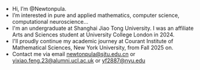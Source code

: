 - Hi, I’m @Newtonpula.
- I’m interested in pure and applied mathematics, computer science, computational neuroscience...
- I'm an undergraduate at Shanghai Jiao Tong University. I was an affiliate Arts and Sciences student at University College London in 2024.
- I'll proudly continue my academic journey at Courant Institute of Mathematical Sciences, New York University, from Fall 2025 on.
- Contact me via email newtonpula@sjtu.edu.cn or yixiao.feng.23@alumni.ucl.ac.uk or yf2887@nyu.edu
<!---
    I’m looking to collaborate on ...
--->

<!---
Newtonpula/Newtonpula is a ✨ special ✨ repository because its `README.md` (this file) appears on your GitHub profile.
You can click the Preview link to take a look at your changes.
--->
